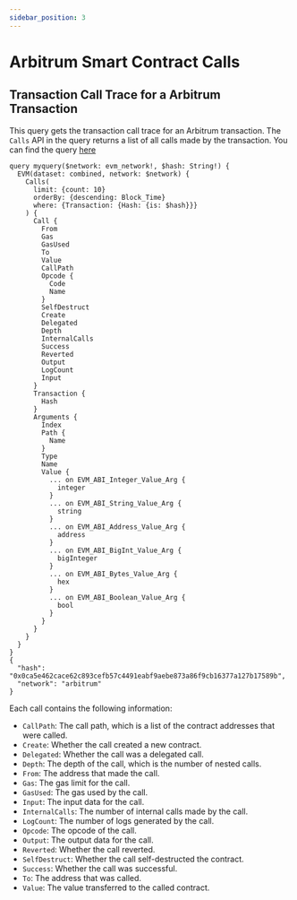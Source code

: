 ```yaml
---
sidebar_position: 3
---
```


<head>
<meta name="title" content="Arbitrum Smart Contract Calls API"/>

<meta name="description" content="Explore Arbitrum smart contract call data. Analyze smart contract calls with detailed information."/>

<meta name="keywords" content="Arbitrum, smart contract, Arbitrum smart contracts, blockchain transactions, blockchain analysis, smart contract calls, DApps, cryptocurrency, token transfers, crypto transactions, Arbitrum transactions, blockchain analytics, Arbitrum data"/>

<meta name="robots" content="index, follow"/>
<meta http-equiv="Content-Type" content="text/html; charset=utf-8"/>
<meta name="language" content="English"/>

<!-- Open Graph / Facebook -->
<meta property="og:type" content="website" />

<meta property="og:title" content="Arbitrum Smart Contract Calls API" />

<meta property="og:description" content="Explore Arbitrum smart contract call data. Analyze smart contract calls with detailed information."/>

<!-- Twitter -->
<meta property="twitter:card" content="summary_large_image" />

<meta property="twitter:title" content="Arbitrum Smart Contract Calls API" />

<meta property="twitter:description" content="Explore Arbitrum smart contract call data. Analyze smart contract calls with detailed information." />
</head>

# Arbitrum Smart Contract Calls

## Transaction Call Trace for a Arbitrum Transaction

This query gets the transaction call trace for an Arbitrum transaction. The `Calls` API in the query returns a list of all calls made by the transaction.
You can find the query [here](https://ide.bitquery.io/Transaction-Call-Trace-Arbitrum)

```
query myquery($network: evm_network!, $hash: String!) {
  EVM(dataset: combined, network: $network) {
    Calls(
      limit: {count: 10}
      orderBy: {descending: Block_Time}
      where: {Transaction: {Hash: {is: $hash}}}
    ) {
      Call {
        From
        Gas
        GasUsed
        To
        Value
        CallPath
        Opcode {
          Code
          Name
        }
        SelfDestruct
        Create
        Delegated
        Depth
        InternalCalls
        Success
        Reverted
        Output
        LogCount
        Input
      }
      Transaction {
        Hash
      }
      Arguments {
        Index
        Path {
          Name
        }
        Type
        Name
        Value {
          ... on EVM_ABI_Integer_Value_Arg {
            integer
          }
          ... on EVM_ABI_String_Value_Arg {
            string
          }
          ... on EVM_ABI_Address_Value_Arg {
            address
          }
          ... on EVM_ABI_BigInt_Value_Arg {
            bigInteger
          }
          ... on EVM_ABI_Bytes_Value_Arg {
            hex
          }
          ... on EVM_ABI_Boolean_Value_Arg {
            bool
          }
        }
      }
    }
  }
}
{
  "hash": "0x0ca5e462cace62c893cefb57c4491eabf9aebe873a86f9cb16377a127b17589b",
  "network": "arbitrum"
}
```

Each call contains the following information:

- `CallPath`: The call path, which is a list of the contract addresses that were called.
- `Create`: Whether the call created a new contract.
- `Delegated`: Whether the call was a delegated call.
- `Depth`: The depth of the call, which is the number of nested calls.
- `From`: The address that made the call.
- `Gas`: The gas limit for the call.
- `GasUsed`: The gas used by the call.
- `Input`: The input data for the call.
- `InternalCalls`: The number of internal calls made by the call.
- `LogCount`: The number of logs generated by the call.
- `Opcode`: The opcode of the call.
- `Output`: The output data for the call.
- `Reverted`: Whether the call reverted.
- `SelfDestruct`: Whether the call self-destructed the contract.
- `Success`: Whether the call was successful.
- `To`: The address that was called.
- `Value`: The value transferred to the called contract.
